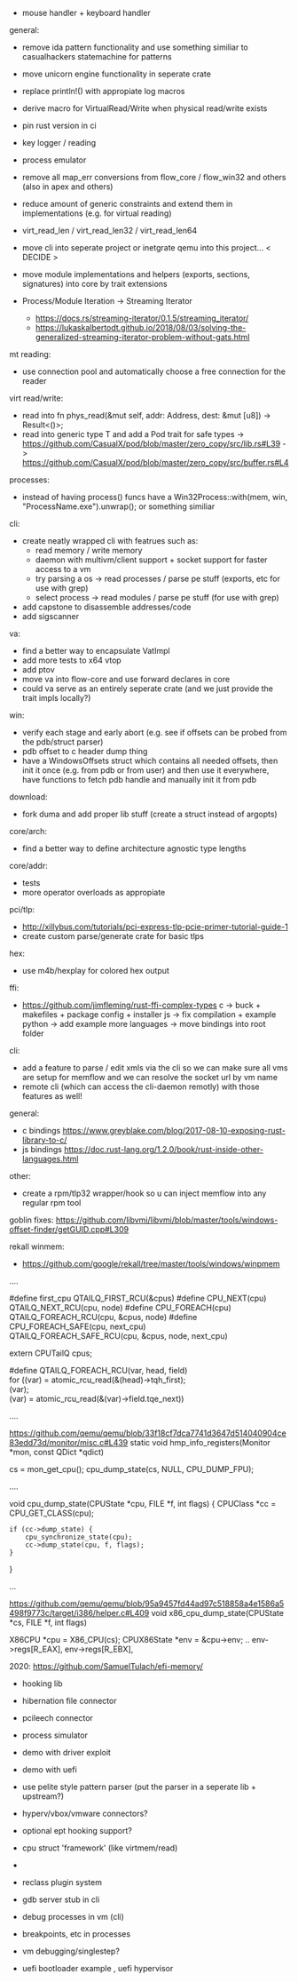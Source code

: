 - mouse handler + keyboard handler

general:
- remove ida pattern functionality and use something similiar to casualhackers statemachine for patterns
- move unicorn engine functionality in seperate crate

- replace println!() with appropiate log macros
- derive macro for VirtualRead/Write when physical read/write exists
- pin rust version in ci
- key logger / reading
- process emulator
- remove all map_err conversions from flow_core / flow_win32 and others (also in apex and others)
- reduce amount of generic constraints and extend them in implementations (e.g. for virtual reading)
- virt_read_len / virt_read_len32 / virt_read_len64
- move cli into seperate project or inetgrate qemu into this project... < DECIDE >
- move module implementations and helpers (exports, sections, signatures) into core by trait extensions
- Process/Module Iteration -> Streaming Iterator
  - https://docs.rs/streaming-iterator/0.1.5/streaming_iterator/
  - https://lukaskalbertodt.github.io/2018/08/03/solving-the-generalized-streaming-iterator-problem-without-gats.html

mt reading:
- use connection pool and automatically choose a free connection for the reader

virt read/write:
- read into fn phys_read(&mut self, addr: Address, dest: &mut [u8]) -> Result<()>;
- read into generic type T and add a Pod trait for safe types
  -> https://github.com/CasualX/pod/blob/master/zero_copy/src/lib.rs#L39
  -> https://github.com/CasualX/pod/blob/master/zero_copy/src/buffer.rs#L4

processes:
- instead of having process() funcs have a Win32Process::with(mem, win, "ProcessName.exe").unwrap(); or something similiar

cli:
- create neatly wrapped cli with featrues such as:
  - read memory / write memory
  - daemon with multivm/client support + socket support for faster access to a vm
  - try parsing a os -> read processes / parse pe stuff (exports, etc for use with grep)
  - select process -> read modules / parse pe stuff (for use with grep)
- add capstone to disassemble addresses/code
- add sigscanner

va:
- find a better way to encapsulate VatImpl
- add more tests to x64 vtop
- add ptov
- move va into flow-core and use forward declares in core
- could va serve as an entirely seperate crate (and we just provide the trait impls locally?)

win:
- verify each stage and early abort (e.g. see if offsets can be probed from the pdb/struct parser)
- pdb offset to c header dump thing
- have a WindowsOffsets struct which contains all needed offsets, then init it once (e.g. from pdb or from user) and then use it everywhere, have functions to fetch pdb handle and manually init it from pdb

download:
- fork duma and add proper lib stuff (create a struct instead of argopts)

core/arch:
- find a better way to define architecture agnostic type lengths

core/addr:
- tests
- more operator overloads as appropiate

pci/tlp:
- http://xillybus.com/tutorials/pci-express-tlp-pcie-primer-tutorial-guide-1
- create custom parse/generate crate for basic tlps

hex:
- use m4b/hexplay for colored hex output

ffi:
- https://github.com/jimfleming/rust-ffi-complex-types
c -> buck + makefiles + package config + installer
js -> fix compilation + example
python -> add example
more languages ->
move bindings into root folder

cli:
- add a feature to parse / edit xmls via the cli so we can make sure all vms are setup for memflow
  and we can resolve the socket url by vm name
- remote cli (which can access the cli-daemon remotly) with those features as well!

general:
- c bindings
https://www.greyblake.com/blog/2017-08-10-exposing-rust-library-to-c/
- js bindings
https://doc.rust-lang.org/1.2.0/book/rust-inside-other-languages.html

other:
- create a rpm/tlp32 wrapper/hook so u can inject memflow into any regular rpm tool

goblin fixes:
https://github.com/libvmi/libvmi/blob/master/tools/windows-offset-finder/getGUID.cpp#L309

rekall winmem:
- https://github.com/google/rekall/tree/master/tools/windows/winpmem

....

#define first_cpu        QTAILQ_FIRST_RCU(&cpus)
#define CPU_NEXT(cpu)    QTAILQ_NEXT_RCU(cpu, node)
#define CPU_FOREACH(cpu) QTAILQ_FOREACH_RCU(cpu, &cpus, node)
#define CPU_FOREACH_SAFE(cpu, next_cpu) \
    QTAILQ_FOREACH_SAFE_RCU(cpu, &cpus, node, next_cpu)

extern CPUTailQ cpus;

#define QTAILQ_FOREACH_RCU(var, head, field)                            \
    for ((var) = atomic_rcu_read(&(head)->tqh_first);                   \
         (var);                                                         \
         (var) = atomic_rcu_read(&(var)->field.tqe_next))

....

https://github.com/qemu/qemu/blob/33f18cf7dca7741d3647d514040904ce83edd73d/monitor/misc.c#L439
static void hmp_info_registers(Monitor *mon, const QDict *qdict)

cs = mon_get_cpu();
cpu_dump_state(cs, NULL, CPU_DUMP_FPU);

....

void cpu_dump_state(CPUState *cpu, FILE *f, int flags)
{
    CPUClass *cc = CPU_GET_CLASS(cpu);

    if (cc->dump_state) {
        cpu_synchronize_state(cpu);
        cc->dump_state(cpu, f, flags);
    }
}

...

https://github.com/qemu/qemu/blob/95a9457fd44ad97c518858a4e1586a5498f9773c/target/i386/helper.c#L409
void x86_cpu_dump_state(CPUState *cs, FILE *f, int flags)

X86CPU *cpu = X86_CPU(cs);
CPUX86State *env = &cpu->env;
..
env->regs[R_EAX],
env->regs[R_EBX],


2020:
https://github.com/SamuelTulach/efi-memory/
- hooking lib
- hibernation file connector
- pcileech connector
- process simulator
- demo with driver exploit
- demo with uefi
- use pelite style pattern parser (put the parser in a seperate lib + upstream?)
- hyperv/vbox/vmware connectors?
- optional ept hooking support?
- cpu struct 'framework' (like virtmem/read)
-

- reclass plugin system
- gdb server stub in cli
- debug processes in vm (cli)
- breakpoints, etc in processes
- vm debugging/singlestep?
- uefi bootloader example , uefi hypervisor
